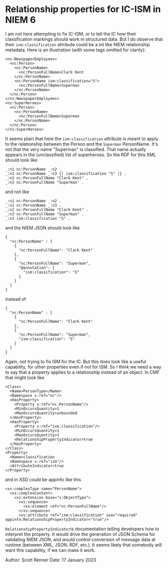 # Relationship properties for IC-ISM in NIEM 6

I am not here attempting to fix IC-ISM, or to tell the IC how their classification markings should work in structured data.  But I do observe that their `ism:classification` attribute could be a lot like NIEM relationship metadata.  Here is an illustration (with some tags omitted for clarity):

```
<ns:NewspaperEmployees>
  <nc:Person>
    <nc:PersonName>
      <nc:PersonFullName>Clark Kent
    </nc:PersonName>
    <nc:PersonName ism:classification="S">
      <nc:PersonFullName>Superman
    </nc:PersonName>
  </nc:Person>
</ns:NewspaperEmployees>
<ns:SuperHeroes>
  <nc:Person>
    <nc:PersonName>
      <nc:PersonFullName>Superman
    </nc:PersonName>
  </nc:Person>
</ns:SuperHeroes>
```

It seems plain that here the `ism:classification` attribute is meant to apply to the relationship between the Person and the `Superman` PersonName.  It's not that the very name "Superman" is classified.  That name actually appears in the (unclassified) list of superheroes.  So the RDF for this XML should look like

```
_:n1 nc:PersonName _:n2 .
_:n1 nc:PersonName _:n3 {| ism:classification "S" |} .
_:n2 nc:PersonFullName "Clark Kent" .
_:n3 nc:PersonFullName "Superman" .
```

and not like

```
_:n1 nc:PersonName _:n2 .
_:n1 nc:PersonName _:n3 .
_:n2 nc:PersonFullName "Clark Kent" .
_:n3 nc:PersonFullName "Superman" .
_:n3 ism:classification "S" .
```

and the NIEM JSON should look like

```
{
  "nc:PersonName" : [
    {
      "nc:PersonFullName": "Clark Kent"
    },
    {
      "nc:PersonFullName": "Superman",
      "@annotation": {
        "ism:classification": "S"
      }
    }
  ]
}
```

instead of

```
{
  "nc:PersonName" : [
    {
      "nc:PersonFullName": "Clark Kent"
    },
    {
      "nc:PersonFullName": "Superman",
      "ism:classification": "S"
    }
  ]
}
```

Again, not trying to fix ISM for the IC.  But this does look like a useful capability, for other properties even if not for ISM.  So I think we need a way to say that a property applies to a relationship instead of an object.  In CMF that might look like

```
<Class>
  <Name>PersonType</Name>
  <Namespace s:ref="nc"/>
  <HasProperty>
    <Property s:ref="nc.PersonName"/>
    <MinOccursQuantity>1
    <MaxOccursQuantity>unbounded
  </HasProperty>
  <HasProperty>
    <Property s:ref="ism.classification"/>
    <MinOccursQuantity>1
    <MaxOccursQuantity>1
    <RelationshipPropertyIndicator>true
  </HasProperty>  
</Class>
<Property>
  <Name>classification
  <Namespace s:ref="ism"/>
  <AttributeIndicator>true
</Property>
```

and in XSD could be appinfo like this

```
<xs:complexType name="PersonName">
  <xs:complexContent>
    <xs:extension base="s:ObjectType">
      <xs:sequence>
        <xs:element ref="nc:PersonFullName"/>
      </xs:sequence>
      <xs:attribute ref="ism:classification" use="required" appinfo:RelationshipPropertyIndicator="true"/>
```

`RelationshipPropertyIndicator`is documentation telling developers how to interpret the property.  It would drive the generation of JSON Schema for validating NIEM JSON, and would control conversion of message data at runtime (between XML, JSON, RDF, etc.).  It seems likely that somebody will want this capability, if we can make it work.



Author:  Scott Renner
Date:  17 January 2023